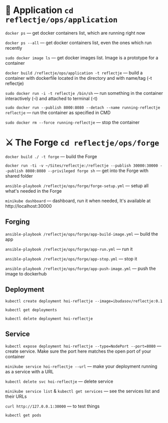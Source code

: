 # 🎯 Application `cd reflectje/ops/application`

`docker ps` — get docker containers list, which are running right now

`docker ps --all` — get docker containers list, even the ones which run recently

`sudo docker image ls` — get docker images list. Image is a prototype for a container

`docker build /reflectje/ops/application -t reflectje` — build a container with dockerfile located in the directory and with name/tag (-t reflectje)

`sudo docker run -i -t reflectje /bin/sh` — run something in the container interactively (-i) and attached to terminal (-t)

`sudo docker run --publish 8000:8080 --detach --name running-reflectje reflectje` — run the container as specified in CMD

`sudo docker rm --force running-reflectje` — stop the container

# ⚔️ The Forge `cd reflectje/ops/forge`

`docker build ./ -t forge` — build the Forge

`docker run -ti -v ~/Sites/reflectje:/reflectje --publish 30000:30000 --publish 8080:8080 --privileged forge sh` — get into the Forge with shared folder

`ansible-playbook /reflectje/ops/forge/forge-setup.yml` — setup all what's needed in the Forge

`minikube dashboard` — dashboard, run it when needed, It's available at http://localhost:30000

## Forging

`ansible-playbook /reflectje/ops/forge/app-build-image.yml` — build the app

`ansible-playbook /reflectje/ops/forge/app-run.yml` — run it

`ansible-playbook /reflectje/ops/forge/app-stop.yml` — stop it

`ansible-playbook /reflectje/ops/forge/app-push-image.yml` — push the image to dockerhub

## Deployment

`kubectl create deployment hoi-reflectje --image=ibudasov/reflectje:0.1`

`kubectl get deployments`

`kubectl delete deployment hoi-reflectje`

## Service

`kubectl expose deployment hoi-reflectje --type=NodePort --port=8080` — create service. Make sure the port here matches the open port of your container

`minikube service hoi-reflectje --url` — make your deployment running as a service with a URL

`kubectl delete svc hoi-reflectje`  — delete service

`minikube service list` & `kubectl get services` — see the services list and their URLs

`curl http://127.0.0.1:30000` — to test things

`kubectl get pods`
